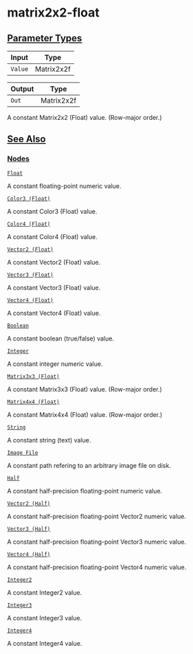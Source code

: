 # matrix2x2-float


[Parameter Types](/documentation/shadergraph/procedural/matrix2x2-(float)#Parameter-Types)
------------------------------------------------------------------------------------------

| Input | Type |
| --- | --- |
| `Value` | Matrix2x2f |

| Output | Type |
| --- | --- |
| `Out` | Matrix2x2f |

 A constant Matrix2x2 (Float) value. (Row-major order.)

[See Also](/documentation/shadergraph/procedural/matrix2x2-(float)#see-also)
----------------------------------------------------------------------------

### [Nodes](/documentation/shadergraph/procedural/matrix2x2-(float)#nodes)

[`Float`](/documentation/shadergraph/procedural/float)

 A constant floating-point numeric value.
 

[`Color3 (Float)`](/documentation/shadergraph/procedural/color3-(float))

 A constant Color3 (Float) value.
 

[`Color4 (Float)`](/documentation/shadergraph/procedural/color4-(float))

 A constant Color4 (Float) value.
 

[`Vector2 (Float)`](/documentation/shadergraph/procedural/vector2-(float))

 A constant Vector2 (Float) value.
 

[`Vector3 (Float)`](/documentation/shadergraph/procedural/vector3-(float))

 A constant Vector3 (Float) value.
 

[`Vector4 (Float)`](/documentation/shadergraph/procedural/vector4-(float))

 A constant Vector4 (Float) value.
 

[`Boolean`](/documentation/shadergraph/procedural/boolean)

 A constant boolean (true/false) value.
 

[`Integer`](/documentation/shadergraph/procedural/integer)

 A constant integer numeric value.
 

[`Matrix3x3 (Float)`](/documentation/shadergraph/procedural/matrix3x3-(float))

 A constant Matrix3x3 (Float) value. (Row-major order.)
 

[`Matrix4x4 (Float)`](/documentation/shadergraph/procedural/matrix4x4-(float))

 A constant Matrix4x4 (Float) value. (Row-major order.)
 

[`String`](/documentation/shadergraph/procedural/string)

 A constant string (text) value.
 

[`Image File`](/documentation/shadergraph/procedural/image-file)

 A constant path refering to an arbitrary image file on disk.
 

[`Half`](/documentation/shadergraph/procedural/half)

 A constant half-precision floating-point numeric value.
 

[`Vector2 (Half)`](/documentation/shadergraph/procedural/vector2-(half))

 A constant half-precision floating-point Vector2 numeric value.
 

[`Vector3 (Half)`](/documentation/shadergraph/procedural/vector3-(half))

 A constant half-precision floating-point Vector3 numeric value.
 

[`Vector4 (Half)`](/documentation/shadergraph/procedural/vector4-(half))

 A constant half-precision floating-point Vector4 numeric value.
 

[`Integer2`](/documentation/shadergraph/procedural/integer2)

 A constant Integer2 value.
 

[`Integer3`](/documentation/shadergraph/procedural/integer3)

 A constant Integer3 value.
 

[`Integer4`](/documentation/shadergraph/procedural/integer4)

 A constant Integer4 value.
 

